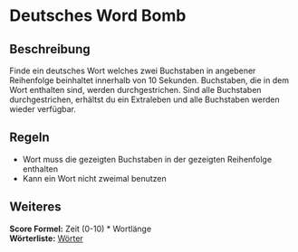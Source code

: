 # Deutsches Word Bomb

## Beschreibung
Finde ein deutsches Wort welches zwei Buchstaben in angebener Reihenfolge beinhaltet innerhalb von 10 Sekunden.
Buchstaben, die in dem Wort enthalten sind, werden durchgestrichen. 
Sind alle Buchstaben durchgestrichen, erhältst du ein Extraleben und alle Buchstaben werden wieder verfügbar.

## Regeln
<ul>
  <li>Wort muss die gezeigten Buchstaben in der gezeigten Reihenfolge enthalten</li>
  <li>Kann ein Wort nicht zweimal benutzen</li>
</ul>

## Weiteres
**Score Formel:** Zeit (0-10) * Wortlänge<br>
**Wörterliste:** [Wörter](https://soltrubeg.github.io/Word-Bomb/words.txt)
